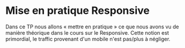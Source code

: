 # Mise en pratique Responsive

Dans ce TP nous allons « mettre en pratique » ce que nous avons vu de manière théorique dans le cours sur le Responsive. Cette notion est primordial, le traffic provenant d'un mobile n'est pas/plus à négliger.
